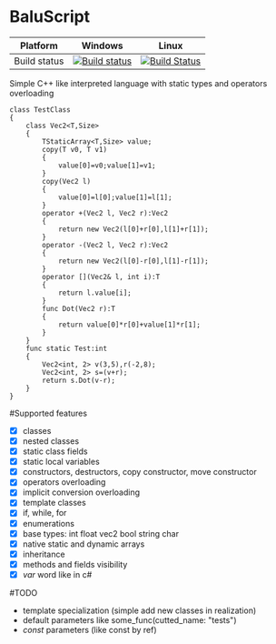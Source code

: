 # BaluScript

Platform | Windows | Linux
---------|---------|------
Build status | [![Build status](https://ci.appveyor.com/api/projects/status/584yr2mob5jwnuk9?svg=true)](https://ci.appveyor.com/project/HumMan/baluscript) | [![Build Status](https://travis-ci.org/HumMan/BaluScript.svg?branch=master)](https://travis-ci.org/HumMan/BaluScript)

Simple C++ like interpreted language with static types and operators overloading

```
class TestClass
{
	class Vec2<T,Size>
	{
		TStaticArray<T,Size> value;
		copy(T v0, T v1)
		{
			value[0]=v0;value[1]=v1;
		}
		copy(Vec2 l)
		{
			value[0]=l[0];value[1]=l[1];
		}
		operator +(Vec2 l, Vec2 r):Vec2
		{
			return new Vec2(l[0]+r[0],l[1]+r[1]);
		}
		operator -(Vec2 l, Vec2 r):Vec2
		{
			return new Vec2(l[0]-r[0],l[1]-r[1]);
		}
		operator [](Vec2& l, int i):T
		{
			return l.value[i];
		}
		func Dot(Vec2 r):T
		{
			return value[0]*r[0]+value[1]*r[1];
		}
	}
	func static Test:int
	{
		Vec2<int, 2> v(3,5),r(-2,8);
		Vec2<int, 2> s=(v+r);
		return s.Dot(v-r);
	}
}
```

#Supported features
- [X] classes
- [X] nested classes
- [X] static class fields
- [X] static local variables
- [X] constructors, destructors, copy constructor, move constructor
- [X] operators overloading
- [X] implicit conversion overloading
- [X] template classes
- [X] if, while, for
- [X] enumerations
- [X] base types: int float vec2 bool string char
- [X] native static and dynamic arrays
- [X] inheritance
- [X] methods and fields visibility
- [X] *var* word like in c# 

#TODO
* template specialization (simple add new classes in realization)
* default parameters like some_func(cutted_name: "tests")
* *const* parameters (like const by ref)
